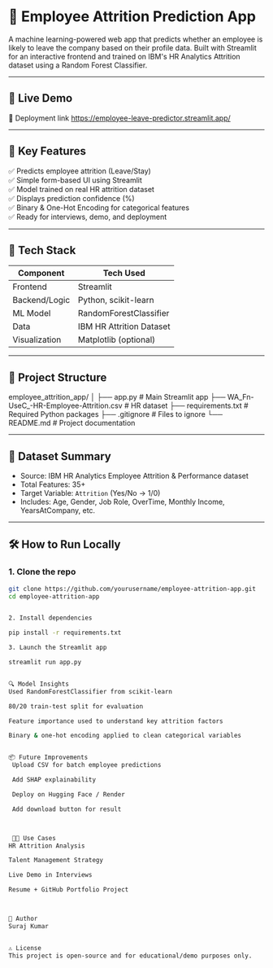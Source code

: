 # 🧠 Employee Attrition Prediction App

A machine learning-powered web app that predicts whether an employee is likely to leave the company based on their profile data. Built with Streamlit for an interactive frontend and trained on IBM's HR Analytics Attrition dataset using a Random Forest Classifier.

---

## 🚀 Live Demo

📍 Deployment link
https://employee-leave-predictor.streamlit.app/

---

## 📌 Key Features

✅ Predicts employee attrition (Leave/Stay)  
✅ Simple form-based UI using Streamlit  
✅ Model trained on real HR attrition dataset  
✅ Displays prediction confidence (%)  
✅ Binary & One-Hot Encoding for categorical features  
✅ Ready for interviews, demo, and deployment

---

## 🧠 Tech Stack

| Component      | Tech Used                |
|----------------|--------------------------|
| Frontend       | Streamlit                |
| Backend/Logic  | Python, scikit-learn     |
| ML Model       | RandomForestClassifier   |
| Data           | IBM HR Attrition Dataset |
| Visualization  | Matplotlib (optional)    |

---

## 📁 Project Structure

employee_attrition_app/
│
├── app.py # Main Streamlit app
├── WA_Fn-UseC_-HR-Employee-Attrition.csv # HR dataset
├── requirements.txt # Required Python packages
├── .gitignore # Files to ignore
└── README.md # Project documentation


---

## 📂 Dataset Summary

- Source: IBM HR Analytics Employee Attrition & Performance dataset
- Total Features: 35+
- Target Variable: `Attrition` (Yes/No → 1/0)
- Includes: Age, Gender, Job Role, OverTime, Monthly Income, YearsAtCompany, etc.

---

## 🛠 How to Run Locally

### 1. Clone the repo

```bash
git clone https://github.com/yourusername/employee-attrition-app.git
cd employee-attrition-app


2. Install dependencies

pip install -r requirements.txt

3. Launch the Streamlit app

streamlit run app.py


🔍 Model Insights
Used RandomForestClassifier from scikit-learn

80/20 train-test split for evaluation

Feature importance used to understand key attrition factors

Binary & one-hot encoding applied to clean categorical variables


📦 Future Improvements
 Upload CSV for batch employee predictions

 Add SHAP explainability

 Deploy on Hugging Face / Render

 Add download button for result



 🧑‍💼 Use Cases
HR Attrition Analysis

Talent Management Strategy

Live Demo in Interviews

Resume + GitHub Portfolio Project



📄 Author
Suraj Kumar


⚠️ License
This project is open-source and for educational/demo purposes only.
